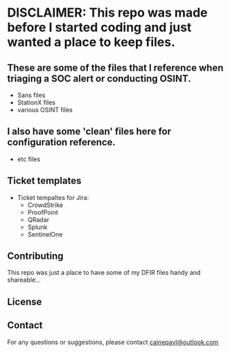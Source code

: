 # DISCLAIMER: This repo was made before I started coding and just wanted a place to keep files.

## These are some of the files that I reference when triaging a SOC alert or conducting OSINT.

- Sans files
- StationX files
- various OSINT files

## I also have some 'clean' files here for configuration reference.

- etc files

## Ticket templates 

- Ticket tempaltes for Jira:
  - CrowdStrike
  - ProofPoint
  - QRadar
  - Splunk
  - SentinelOne

## Contributing

This repo was just a place to have some of my DFIR files handy and shareable...

## License

## Contact 

For any questions or suggestions, please contact cainepavl@outlook.com
